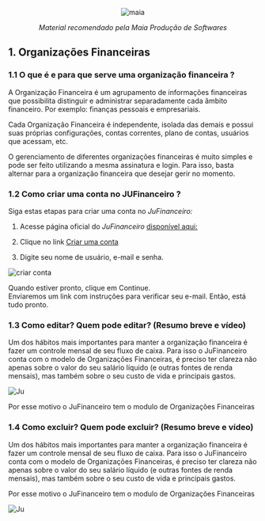 <div align="center">
 
![maia](https://user-images.githubusercontent.com/49403097/199071278-bbed41e9-356e-4df8-81b0-003cf07ed29c.jpg)


<i>Material recomendado pela Maia Produção de Softwares</i>
</div>

## 1. Organizações Financeiras 

 ### 1.1 O que é e para que serve uma organização financeira ?


<p>A Organização Financeira é um agrupamento de informações financeiras que possibilita distinguir e administrar separadamente cada âmbito financeiro. Por exemplo: finanças pessoais e empresariais.

Cada Organização Financeira é independente, isolada das demais e possui suas próprias configurações, contas correntes, plano de contas, usuários que acessam, etc.

O gerenciamento de diferentes organizações financeiras é muito simples e pode ser feito utilizando a mesma assinatura e login. Para isso, basta alternar para a organização financeira que desejar gerir no momento.

 ### 1.2 Como criar uma conta no JUFinanceiro ?

Siga estas etapas para criar uma conta no _JuFinanceiro:_
 
1.  Acesse página oficial do _JuFinanceiro_ [disponível aqui:](https://financeiro.homolog.janelaunica.com.br/#/login)

 
2. Clique no link [Criar uma conta](https://financeiro.homolog.janelaunica.com.br/#/registro)

3. Digite seu nome de usuário, e-mail e senha.

 ![criar conta](https://user-images.githubusercontent.com/49403097/199751149-10a4a144-e1c5-4fa2-8f3d-bdca851a1c5a.png)

<p>Quando estiver pronto, clique em Continue.<br>
Enviaremos um link com instruções para verificar seu e-mail. Então, está tudo pronto.</P>

### 1.3 Como editar? Quem pode editar? (Resumo breve e vídeo)
Um dos hábitos mais importantes para manter a organização financeira é fazer um controle mensal de seu fluxo de caixa. Para isso o JuFinanceiro conta com o modelo de Organizações Financeiras, é preciso ter clareza não apenas sobre o valor do seu salário líquido (e outras fontes de renda mensais), mas também sobre o seu custo de vida e principais gastos.
 
 ![Ju](https://user-images.githubusercontent.com/49403097/198587036-8d96e2cd-e63c-4891-b1b6-ac3737bad52b.gif)


Por esse motivo o JuFinanceiro tem o modulo de Organizações Financeiras

### 1.4  Como excluir? Quem pode excluir? (Resumo breve e vídeo)
Um dos hábitos mais importantes para manter a organização financeira é fazer um controle mensal de seu fluxo de caixa. Para isso o JuFinanceiro conta com o modelo de Organizações Financeiras, é preciso ter clareza não apenas sobre o valor do seu salário líquido (e outras fontes de renda mensais), mas também sobre o seu custo de vida e principais gastos.

Por esse motivo o JuFinanceiro tem o modulo de Organizações Financeiras
 
![Ju](https://user-images.githubusercontent.com/49403097/198587036-8d96e2cd-e63c-4891-b1b6-ac3737bad52b.gif)
